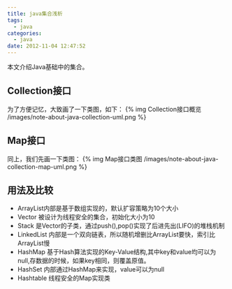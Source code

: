 ```yaml
---
title: java集合浅析
tags:
  - java
categories:
  - java
date: 2012-11-04 12:47:52
---
```


本文介绍Java基础中的集合。
<!-- more -->

## Collection接口 ##
为了方便记忆，大致画了一下类图，如下：
{% img Collection接口概览 /images/note-about-java-collection-uml.png %}

## Map接口 ##
同上，我们先画一下类图：
{% img Map接口类图 /images/note-about-java-collection-map-uml.png %}

## 用法及比较 ##
* ArrayList内部是基于数组实现的，默认扩容策略为10个大小
* Vector 被设计为线程安全的集合，初始化大小为10
* Stack 是Vector的子类，通过push(),pop()实现了后进先出(LIFO)的堆栈机制
* LinkedList 内部是一个双向链表，所以随机增删比ArrayList要快，索引比ArrayList慢
* HashMap 基于Hash算法实现的Key-Value结构,其中key和value均可以为null,存数据的时候，如果key相同，则覆盖原值。
* HashSet 内部通过HashMap来实现，value可以为null
* Hashtable 线程安全的Map实现类